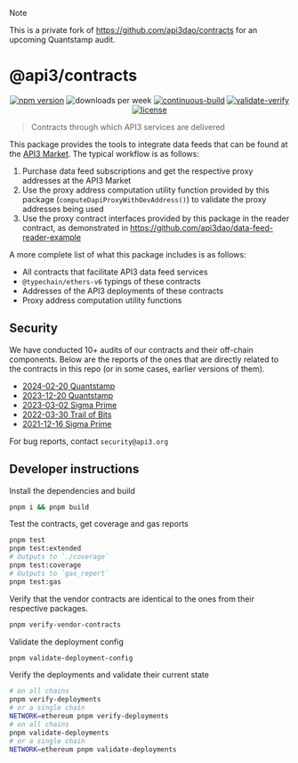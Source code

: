 > [!NOTE]  
> This is a private fork of https://github.com/api3dao/contracts for an upcoming Quantstamp audit.

# @api3/contracts

<div align="center">

[![npm version](https://img.shields.io/npm/v/%40api3%2Fcontracts)](https://www.npmjs.com/package/@api3/contracts)
![downloads per week](https://img.shields.io/npm/dw/%40api3%2Fcontracts)
[![continuous-build](https://img.shields.io/github/actions/workflow/status/api3dao/contracts/continuous-build.yml?label=continuous-build)](https://github.com/api3dao/contracts/actions/workflows/continuous-build.yml)
[![validate-verify](https://img.shields.io/github/actions/workflow/status/api3dao/contracts/validate-verify.yml?label=validate-verify)](https://github.com/api3dao/contracts/actions/workflows/validate-verify.yml)
[![license](https://img.shields.io/npm/l/%40api3%2Fchains)](https://www.npmjs.com/package/@api3/chains)

</div>

> Contracts through which API3 services are delivered

This package provides the tools to integrate data feeds that can be found at the [API3 Market](https://market.api3.org). The typical workflow is as follows:

1. Purchase data feed subscriptions and get the respective proxy addresses at the API3 Market
1. Use the proxy address computation utility function provided by this package (`computeDapiProxyWithOevAddress()`) to validate the proxy addresses being used
1. Use the proxy contract interfaces provided by this package in the reader contract, as demonstrated in https://github.com/api3dao/data-feed-reader-example

A more complete list of what this package includes is as follows:

- All contracts that facilitate API3 data feed services
- `@typechain/ethers-v6` typings of these contracts
- Addresses of the API3 deployments of these contracts
- Proxy address computation utility functions

## Security

We have conducted 10+ audits of our contracts and their off-chain components.
Below are the reports of the ones that are directly related to the contracts in this repo (or in some cases, earlier versions of them).

- [2024-02-20 Quantstamp](./audit-reports/2024-02-20%20Quantstamp.pdf)
- [2023-12-20 Quantstamp](./audit-reports/2023-12-20%20Quantstamp.pdf)
- [2023-03-02 Sigma Prime](./audit-reports/2023-03-02%20Sigma%20Prime.pdf)
- [2022-03-30 Trail of Bits](./audit-reports/2022-03-30%20Trail%20of%20Bits.pdf)
- [2021-12-16 Sigma Prime](./audit-reports/2021-12-16%20Sigma%20Prime.pdf)

For bug reports, contact `security@api3.org`

## Developer instructions

Install the dependencies and build

```sh
pnpm i && pnpm build
```

Test the contracts, get coverage and gas reports

```sh
pnpm test
pnpm test:extended
# Outputs to `./coverage`
pnpm test:coverage
# Outputs to `gas_report`
pnpm test:gas
```

Verify that the vendor contracts are identical to the ones from their respective packages.

```sh
pnpm verify-vendor-contracts
```

Validate the deployment config

```sh
pnpm validate-deployment-config
```

Verify the deployments and validate their current state

```sh
# on all chains
pnpm verify-deployments
# or a single chain
NETWORK=ethereum pnpm verify-deployments
# on all chains
pnpm validate-deployments
# or a single chain
NETWORK=ethereum pnpm validate-deployments
```
